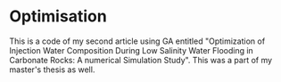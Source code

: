 # Optimisation
This is a code of my second article using GA entitled "Optimization of Injection Water Composition During Low Salinity Water Flooding in Carbonate Rocks: A numerical Simulation Study". This was a part of my master's thesis as well.  
